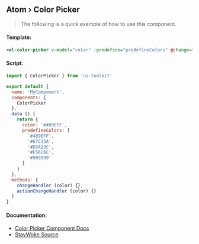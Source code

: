 Atom › Color Picker
---

> The following is a quick example of how to use this component.


#### Template:

```xml
<el-color-picker v-model="color" :predefine="predefineColors" @change="changeHandler" @active-change="actionChangeHandler"></el-color-picker>
```


#### Script:
```js
import { ColorPicker } from 'ui-toolkit'

export default {
  name: 'MyComponent',
  components: {
    ColorPicker
  },
  data () {
    return {
      color: '#409EFF',
      predefineColors: [
        '#409EFF',
        '#67C23A',
        '#E6A23C',
        '#F56C6C',
        '#909399'
      ]
    }
  },
  methods: {
    changeHandler (color) {},
    actionChangeHandler (color) {}
  }
}
```


#### Documentation:

* [Color Picker Component Docs](http://element.eleme.io/#/en-US/component/color-picker)
* [StayWoke Source](https://github.com/staywoke/ui-toolkit/tree/master/src/components/atoms/color-picker)

